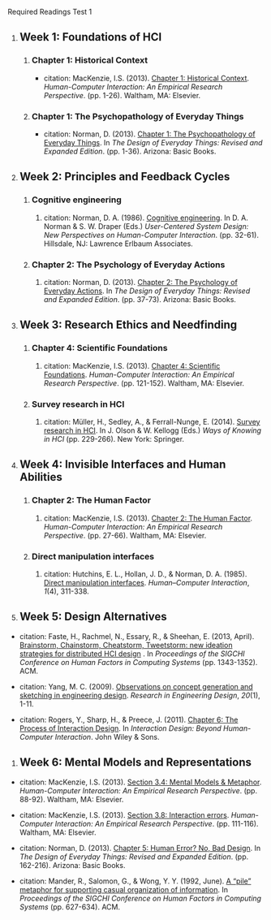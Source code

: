Required Readings Test 1

1. ## Week 1: Foundations of HCI

   1. ### Chapter 1: Historical Context

      - citation: MacKenzie, I.S. (2013). [Chapter 1: Historical Context](https://gatech.instructure.com/courses/234504/files/folder/Required%20Readings). _Human-Computer Interaction: An Empirical Research Perspective_. (pp. 1-26). Waltham, MA: Elsevier.

   1. ### Chapter 1: The Psychopathology of Everyday Things

      - citation: Norman, D. (2013). [Chapter 1: The Psychopathology of Everyday Things](https://gatech.instructure.com/courses/234504/files/folder/Required%20Readings). In _The Design of Everyday Things: Revised and Expanded Edition_. (pp. 1-36). Arizona: Basic Books.

1. ## Week 2: Principles and Feedback Cycles

   1. ### Cognitive engineering
      1. citation: Norman, D. A. (1986). [Cognitive engineering](https://www.semanticscholar.org/paper/Cognitive-Engineering-Ananthasayanam/57f176992f92ae559d9c110211d7f04c5143cb44). In D. A. Norman & S. W. Draper (Eds.) _User-Centered System Design: New Perspectives on Human-Computer Interaction_. (pp. 32-61). Hillsdale, NJ: Lawrence Erlbaum Associates.
   1. ### Chapter 2: The Psychology of Everyday Actions
      1. citation: Norman, D. (2013). [Chapter 2: The Psychology of Everyday Actions](https://gatech.instructure.com/courses/234504/files/folder/Required%20Readings). In _The Design of Everyday Things: Revised and Expanded Edition_. (pp. 37-73). Arizona: Basic Books.

1. ## Week 3: Research Ethics and Needfinding

   1. ### Chapter 4: Scientific Foundations
      1. citation: MacKenzie, I.S. (2013). [Chapter 4: Scientific Foundations](https://gatech.instructure.com/courses/234504/files/folder/Required%20Readings). _Human-Computer Interaction: An Empirical Research Perspective_. (pp. 121-152). Waltham, MA: Elsevier.
   1. ### Survey research in HCI
      1. citation: Müller, H., Sedley, A., & Ferrall-Nunge, E. (2014). [Survey research in HCI](https://pdfs.semanticscholar.org/9fa9/7b46cb3e537ed97a47c935733821d44c9dfd.pdf#page=235). In J. Olson & W. Kellogg (Eds.) _Ways of Knowing in HCI_ (pp. 229-266). New York: Springer.

1. ## Week 4: Invisible Interfaces and Human Abilities

   1. ### Chapter 2: The Human Factor
      1. citation: MacKenzie, I.S. (2013). [Chapter 2: The Human Factor](https://gatech.instructure.com/courses/234504/files/folder/Required%20Readings). _Human-Computer Interaction: An Empirical Research Perspective_. (pp. 27-66). Waltham, MA: Elsevier.
   1. ### Direct manipulation interfaces
      1. citation: Hutchins, E. L., Hollan, J. D., & Norman, D. A. (1985). [Direct manipulation interfaces](http://citeseerx.ist.psu.edu/viewdoc/download?doi=10.1.1.122.4927&rep=rep1&type=pdf). _Human–Computer Interaction_, _1_(4), 311-338.

1. ## Week 5: Design Alternatives

- citation: Faste, H., Rachmel, N., Essary, R., & Sheehan, E. (2013, April). [Brainstorm, Chainstorm, Cheatstorm, Tweetstorm: new ideation strategies for distributed HCI design](http://henrybacondesign.com/wp-content/uploads/2017/02/Brainstorm_Chainstorm_Cheatstorm_Tweetst.pdf) . In _Proceedings of the SIGCHI Conference on Human Factors in Computing Systems_ (pp. 1343-1352). ACM.

- citation: Yang, M. C. (2009). [Observations on concept generation and sketching in engineering design](https://pdfs.semanticscholar.org/dc8f/c7d181f4994dc7044ecb3e9e9454b765886f.pdf). _Research in Engineering Design_, _20_(1), 1-11.

- citation: Rogers, Y., Sharp, H., & Preece, J. (2011). [Chapter 6: The Process of Interaction Design](http://www.wiley.com/legacy/wileychi/interactiondesign/pdf/ID_ch6.pdf). In _Interaction Design: Beyond Human-Computer Interaction_. John Wiley & Sons.

1. ## Week 6: Mental Models and Representations

- citation: MacKenzie, I.S. (2013). [Section 3.4: Mental Models & Metaphor](https://gatech.instructure.com/courses/234504/files/folder/Required%20Readings). _Human-Computer Interaction: An Empirical Research Perspective_. (pp. 88-92). Waltham, MA: Elsevier.

- citation: MacKenzie, I.S. (2013). [Section 3.8: Interaction errors](https://gatech.instructure.com/courses/234504/files/folder/Required%20Readings). _Human-Computer Interaction: An Empirical Research Perspective_. (pp. 111-116). Waltham, MA: Elsevier.

- citation: Norman, D. (2013). [Chapter 5: Human Error? No, Bad Design](https://gatech.instructure.com/courses/234504/files/folder/Required%20Readings). In _The Design of Everyday Things: Revised and Expanded Edition_. (pp. 162-216). Arizona: Basic Books.

- citation: Mander, R., Salomon, G., & Wong, Y. Y. (1992, June). [A “pile” metaphor for supporting casual organization of information](http://www.cs.columbia.edu/~feiner/courses/csw4170/resources/p627-mander.pdf). In _Proceedings of the SIGCHI Conference on Human Factors in Computing Systems_ (pp. 627-634). ACM.
